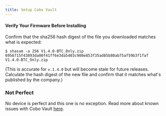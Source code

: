 ```yaml
---
title: Setup Cobo Vault
---
```


#### Verify Your Firmware Before Installing
Confirm that the sha256 hash digest of the file you downloaded matches what is expected:

```
$ shasum -a 256 V1.4.0-BTC_Only.zip 
6956715f43893da00f41ff6e3da5403c908e853f35ad85b80ab75af59b3f1faf  V1.4.0-BTC_Only.zip
```
(This is accurate for `v.1.4.0` but will become stale for future releases. Calculate the hash digest of the new file and confirm that it matches what's published by the company.)

### Not Perfect
No device is perfect and this one is no exception.
Read more about known issues with Cobo Vault [here](/known-issues/hardware/cobo).
